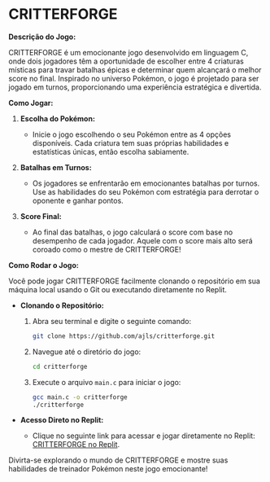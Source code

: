 # CRITTERFORGE

**Descrição do Jogo:**

CRITTERFORGE é um emocionante jogo desenvolvido em linguagem C, onde dois jogadores têm a oportunidade de escolher entre 4 criaturas místicas para travar batalhas épicas e determinar quem alcançará o melhor score no final. Inspirado no universo Pokémon, o jogo é projetado para ser jogado em turnos, proporcionando uma experiência estratégica e divertida.

**Como Jogar:**

1. **Escolha do Pokémon:**
   - Inicie o jogo escolhendo o seu Pokémon entre as 4 opções disponíveis. Cada criatura tem suas próprias habilidades e estatísticas únicas, então escolha sabiamente.

2. **Batalhas em Turnos:**
   - Os jogadores se enfrentarão em emocionantes batalhas por turnos. Use as habilidades do seu Pokémon com estratégia para derrotar o oponente e ganhar pontos.

3. **Score Final:**
   - Ao final das batalhas, o jogo calculará o score com base no desempenho de cada jogador. Aquele com o score mais alto será coroado como o mestre de CRITTERFORGE!

**Como Rodar o Jogo:**

Você pode jogar CRITTERFORGE facilmente clonando o repositório em sua máquina local usando o Git ou executando diretamente no Replit.

- **Clonando o Repositório:**
  1. Abra seu terminal e digite o seguinte comando:
     ```bash
     git clone https://github.com/ajls/critterforge.git
     ```
  2. Navegue até o diretório do jogo:
     ```bash
     cd critterforge
     ```
  3. Execute o arquivo `main.c` para iniciar o jogo:
     ```bash
     gcc main.c -o critterforge
     ./critterforge
     ```

- **Acesso Direto no Replit:**
  - Clique no seguinte link para acessar e jogar diretamente no Replit: [CRITTERFORGE no Replit](https://replit.com/@ajls/critterforge).

Divirta-se explorando o mundo de CRITTERFORGE e mostre suas habilidades de treinador Pokémon neste jogo emocionante!
